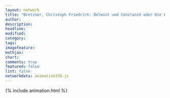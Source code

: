 ```yaml
---
layout: network
title: "Bretzner, Christoph Friedrich: Belmont und Constanze oder Die Entführung aus dem Serail (1781)"
author:
description:
headline:
modified:
category:
tags:
imagefeature: 
mathjax: 
chart: 
comments: true
featured: false
list: false
networkdata: animation339.js
---
```

{% include animation.html %}
